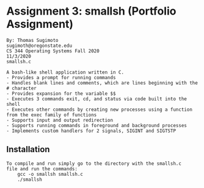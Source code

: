 # Assignment 3: smallsh (Portfolio Assignment)
 	By: Thomas Sugimoto
 	sugimoth@oregonstate.edu
 	CS 344 Operating Systems Fall 2020
 	11/3/2020
 	smallsh.c

 	A bash-like shell application written in C.
 	- Provides a prompt for running commands
	- Handles blank lines and comments, which are lines beginning with the # character
	- Provides expansion for the variable $$
	- Executes 3 commands exit, cd, and status via code built into the shell
	- Executes other commands by creating new processes using a function from the exec family of functions
	- Supports input and output redirection
	- Supports running commands in foreground and background processes
	- Implements custom handlers for 2 signals, SIGINT and SIGTSTP


## Installation
	To compile and run simply go to the directory with the smallsh.c
	file and run the commands:
		gcc -o smallsh smallsh.c
		./smallsh